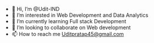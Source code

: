 - 👋 Hi, I’m @Udit-IND
- 👀 I’m interested in Web Development and Data Analytics
- 🌱 I’m currently learning Full stack Development
- 💞️ I’m looking to collaborate on Web development
- 📫 How to reach me Uditpratap45@gmail.com

<!---
Udit-IND/Udit-IND is a ✨ special ✨ repository because its `README.md` (this file) appears on your GitHub profile.
You can click the Preview link to take a look at your changes.
--->
